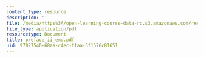 ```yaml
---
content_type: resource
description: ''
file: /media/https%3A/open-learning-course-data-rc.s3.amazonaws.com/res-6-003-electromechanical-dynamics-spring-2009/9702754068aac4ecffaa5f1576c81651_preface_ii_emd.pdf
file_type: application/pdf
resourcetype: Document
title: preface_ii_emd.pdf
uid: 97027540-68aa-c4ec-ffaa-5f1576c81651
---
```

